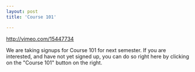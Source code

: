 ```yaml
---
layout: post
title: 'Course 101'

---
```


http://vimeo.com/15447734

We are taking signups for Course 101 for next semester. If you are interested, and have not yet signed up, you can do so right here by clicking on the "Course 101" button on the right.
